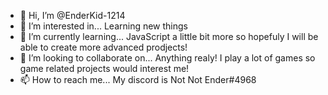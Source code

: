 - 👋 Hi, I’m @EnderKid-1214
- 👀 I’m interested in... Learning new things
- 🌱 I’m currently learning... JavaScript a little bit more so hopefuly I will be able to create more advanced prodjects!
- 💞️ I’m looking to collaborate on... Anything realy! I play a lot of games so game related projects would interest me!
- 📫 How to reach me... My discord is Not Not Ender#4968

<!---
EnderKid-1214/EnderKid-1214 is a ✨ special ✨ repository because its `README.md` (this file) appears on your GitHub profile.
You can click the Preview link to take a look at your changes.
--->
